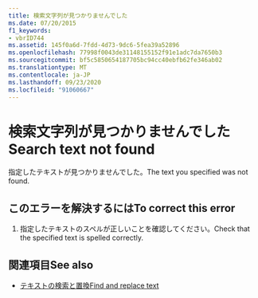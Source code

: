 ```yaml
---
title: 検索文字列が見つかりませんでした
ms.date: 07/20/2015
f1_keywords:
- vbrID744
ms.assetid: 145f0a6d-7fdd-4d73-9dc6-5fea39a52896
ms.openlocfilehash: 77998f0043de31148155152f91e1adc7da7650b3
ms.sourcegitcommit: bf5c5850654187705bc94cc40ebfb62fe346ab02
ms.translationtype: MT
ms.contentlocale: ja-JP
ms.lasthandoff: 09/23/2020
ms.locfileid: "91060667"
---
```

# <a name="search-text-not-found"></a><span data-ttu-id="314a0-102">検索文字列が見つかりませんでした</span><span class="sxs-lookup"><span data-stu-id="314a0-102">Search text not found</span></span>

<span data-ttu-id="314a0-103">指定したテキストが見つかりませんでした。</span><span class="sxs-lookup"><span data-stu-id="314a0-103">The text you specified was not found.</span></span>  
  
## <a name="to-correct-this-error"></a><span data-ttu-id="314a0-104">このエラーを解決するには</span><span class="sxs-lookup"><span data-stu-id="314a0-104">To correct this error</span></span>  
  
1. <span data-ttu-id="314a0-105">指定したテキストのスペルが正しいことを確認してください。</span><span class="sxs-lookup"><span data-stu-id="314a0-105">Check that the specified text is spelled correctly.</span></span>  
  
## <a name="see-also"></a><span data-ttu-id="314a0-106">関連項目</span><span class="sxs-lookup"><span data-stu-id="314a0-106">See also</span></span>

- [<span data-ttu-id="314a0-107">テキストの検索と置換</span><span class="sxs-lookup"><span data-stu-id="314a0-107">Find and replace text</span></span>](/visualstudio/ide/finding-and-replacing-text)

